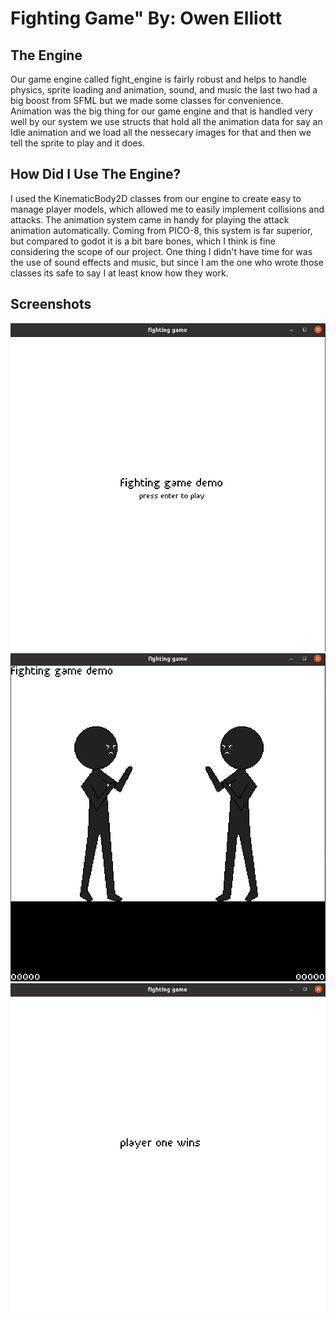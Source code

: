 # Fighting Game" By: Owen Elliott

## The Engine
Our game engine called fight_engine is fairly robust and helps to handle physics, sprite loading and animation, sound, and music the last two had a big boost from SFML but we made some classes for convenience. Animation was the big thing for our game engine and that is handled very well by our system we use structs that hold all the animation data for say an Idle animation and we load all the nessecary images for that and then we tell the sprite to play and it does. 

## How Did I Use The Engine?
I used the KinematicBody2D classes from our engine to create easy to manage player models, which allowed me to easily implement collisions and attacks. The animation system came in handy for playing the attack animation automatically. Coming from PICO-8, this system is far superior, but compared to godot it is a bit bare bones, which I think is fine considering the scope of our project. One thing I didn't have time for was the use of sound effects and music, but since I am the one who wrote those classes its safe to say I at least know how they work.

## Screenshots
![Title](./title.png)
![Game](./game.png)
![End](./end.png)
